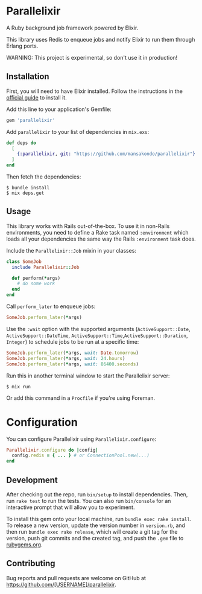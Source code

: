 # Parallelixir

A Ruby background job framework powered by Elixir.

This library uses Redis to enqueue jobs and notify Elixir to run them through Erlang ports.

WARNING: This project is experimental, so don't use it in production!

## Installation

First, you will need to have Elixir installed. Follow the instructions in the [official
guide](https://elixir-lang.org/install.html) to install it.

Add this line to your application's Gemfile:

```ruby
gem 'parallelixir'
```

Add `parallelixir` to your list of dependencies in `mix.exs`:

```elixir
def deps do
  [
    {:parallelixir, git: "https://github.com/mansakondo/parallelixir"}
  ]
end
```
Then fetch the dependencies:

    $ bundle install
    $ mix deps.get

## Usage

This library works with Rails out-of-the-box. To use it in non-Rails environments, you need
to define a Rake task named `:environment` which loads all your dependencies the same way the
Rails `:environment` task does.

Include the `Parallelixir::Job` mixin in your classes:
```ruby
class SomeJob
  include Parallelixir::Job

  def perform(*args)
    # do some work
  end
end
```

Call `perform_later` to enqueue jobs:
```ruby
SomeJob.perform_later(*args)
```

Use the `:wait` option with the supported arguments (`ActiveSupport::Date`, `ActiveSupport::DateTime`, `ActiveSupport::Time`,`ActiveSupport::Duration`, `Integer`) to schedule jobs to be run at a specific time:
```ruby
SomeJob.perform_later(*args, wait: Date.tomorrow)
SomeJob.perform_later(*args, wait: 24.hours)
SomeJob.perform_later(*args, wait: 86400.seconds)
```

Run this in another terminal window to start the Parallelixir server:

    $ mix run

Or add this command in a `Procfile` if you're using Foreman.

# Configuration

You can configure Parallelixir using `Parallelixir.configure`:
```ruby
Parallelixir.configure do |config|
  config.redis = { ... } # or ConnectionPool.new(...)
end
```

## Development

After checking out the repo, run `bin/setup` to install dependencies. Then, run `rake test` to run the tests. You can also run `bin/console` for an interactive prompt that will allow you to experiment.

To install this gem onto your local machine, run `bundle exec rake install`. To release a new version, update the version number in `version.rb`, and then run `bundle exec rake release`, which will create a git tag for the version, push git commits and the created tag, and push the `.gem` file to [rubygems.org](https://rubygems.org).

## Contributing

Bug reports and pull requests are welcome on GitHub at https://github.com/[USERNAME]/parallelixir.
